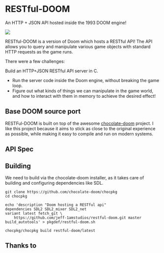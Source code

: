 # RESTful-DOOM

An HTTP + JSON API hosted inside the 1993 DOOM engine!

![](http://1amstudios.com/img/restful-doom/header.jpg)

RESTful-DOOM is a version of Doom which hosts a RESTful API! The API allows you to query and manipulate various game objects with standard HTTP requests as the game runs.

There were a few challenges:

Build an HTTP+JSON RESTful API server in C.
- Run the server code inside the Doom engine, without breaking the game loop.
- Figure out what kinds of things we can manipulate in the game world, and how to interact with them in memory to achieve the desired effect!

## Base DOOM source port
RESTFul-DOOM is built on top of the awesome [chocolate-doom](https://github.com/chocolate-doom/chocolate-doom) project. I like this project because it aims to stick as close to the original experience as possible, while making it easy to compile and run on modern systems.

## API Spec

## Building

We need to build via the chocolate-doom installer, as it takes care of building and configuring dependencies like SDL.
```
git clone https://github.com/chocolate-doom/chocpkg
cd chocpkg

echo 'description "Doom hosting a RESTful api"
dependencies SDL2 SDL2_mixer SDL2_net
variant latest fetch_git \
    https://github.com/jeff-1amstudios/restful-doom.git master
build_autotools' > pkgdef/restful-doom.sh

chocpkg/chocpkg build restful-doom/latest
```

## Thanks to

